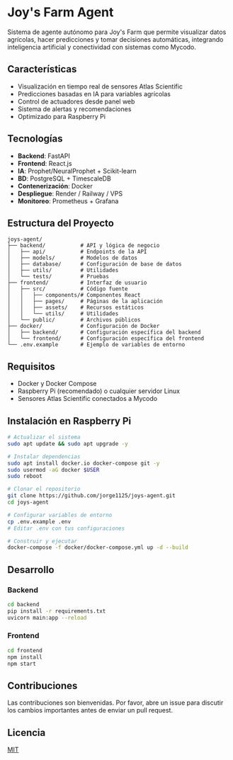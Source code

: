 # Joy's Farm Agent

Sistema de agente autónomo para Joy's Farm que permite visualizar datos agrícolas, hacer predicciones y tomar decisiones automáticas, integrando inteligencia artificial y conectividad con sistemas como Mycodo.

## Características

- Visualización en tiempo real de sensores Atlas Scientific
- Predicciones basadas en IA para variables agrícolas
- Control de actuadores desde panel web
- Sistema de alertas y recomendaciones
- Optimizado para Raspberry Pi

## Tecnologías

- **Backend**: FastAPI
- **Frontend**: React.js
- **IA**: Prophet/NeuralProphet + Scikit-learn
- **BD**: PostgreSQL + TimescaleDB
- **Contenerización**: Docker
- **Despliegue**: Render / Railway / VPS
- **Monitoreo**: Prometheus + Grafana

## Estructura del Proyecto

```
joys-agent/
├── backend/           # API y lógica de negocio
│   ├── api/           # Endpoints de la API
│   ├── models/        # Modelos de datos
│   ├── database/      # Configuración de base de datos
│   ├── utils/         # Utilidades
│   └── tests/         # Pruebas
├── frontend/          # Interfaz de usuario
│   ├── src/           # Código fuente
│   │   ├── components/# Componentes React
│   │   ├── pages/     # Páginas de la aplicación
│   │   ├── assets/    # Recursos estáticos
│   │   └── utils/     # Utilidades
│   └── public/        # Archivos públicos
├── docker/            # Configuración de Docker
│   ├── backend/       # Configuración específica del backend
│   └── frontend/      # Configuración específica del frontend
└── .env.example       # Ejemplo de variables de entorno
```

## Requisitos

- Docker y Docker Compose
- Raspberry Pi (recomendado) o cualquier servidor Linux
- Sensores Atlas Scientific conectados a Mycodo

## Instalación en Raspberry Pi

```bash
# Actualizar el sistema
sudo apt update && sudo apt upgrade -y

# Instalar dependencias
sudo apt install docker.io docker-compose git -y
sudo usermod -aG docker $USER
sudo reboot

# Clonar el repositorio
git clone https://github.com/jorge1125/joys-agent.git
cd joys-agent

# Configurar variables de entorno
cp .env.example .env
# Editar .env con tus configuraciones

# Construir y ejecutar
docker-compose -f docker/docker-compose.yml up -d --build
```

## Desarrollo

### Backend

```bash
cd backend
pip install -r requirements.txt
uvicorn main:app --reload
```

### Frontend

```bash
cd frontend
npm install
npm start
```

## Contribuciones

Las contribuciones son bienvenidas. Por favor, abre un issue para discutir los cambios importantes antes de enviar un pull request.

## Licencia

[MIT](LICENSE)
